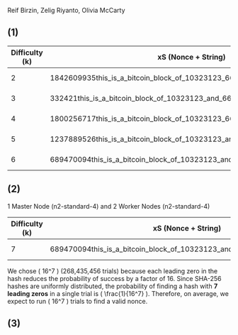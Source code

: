 Reif Birzin, Zelig Riyanto, Olivia McCarty

## (1) 

| Difficulty (k) | xS (Nonce + String) | SHA-256 Hash | Time Elapsed | Trials |
|--------------|------------------------------|------------------------------------------------------------------|--------------|--------------------------|
| 2 | 1842609935this_is_a_bitcoin_block_of_10323123_66024292_77898238 | 001ccc9fcef1723057efc1f7817bf60eb338bd3962f0d30a72d1aac269d64d6d | 1s | 256 (\(16^2\)) |
| 3 | 332421this_is_a_bitcoin_block_of_10323123_and_66024292_and_77898238 | 000c146e90f0b04b85cb43e35bd7686c2c533e64b5aee456711da20d6b654a72 | 1s | 4,096 (\(16^3\)) |
| 4 | 1800256717this_is_a_bitcoin_block_of_10323123_66024292_77898238 | 00003347cb84d338835c0a94cb07707bf507e0930c84b6d01a97109fbf1a93f8 | 2s | 65,536 (\(16^4\)) |
| 5 | 1237889526this_is_a_bitcoin_block_of_10323123_and_66024292_and_77898238 | 000005ed60d62850ab0a922419b33ea5cb40cba6fce636a7cf754f9d8c1151ba | 2s | 1,048,576 (\(16^5\)) |
| 6 | 689470094this_is_a_bitcoin_block_of_10323123_and_66024292_and_77898238 | 000000decbddf1b818c3bd135a147a35ec691ea90aae6ca13fb8d552be1e6467 | 8s | 16,777,216 (\(16^6\)) |

## (2) 
1 Master Node (n2-standard-4) and
2 Worker Nodes (n2-standard-4)
   
| Difficulty (k) | xS (Nonce + String) | SHA-256 Hash | Time Elapsed | Trials |
|--------------|------------------------------|------------------------------------------------------------------|--------------|--------------------------|
7 | 689470094this_is_a_bitcoin_block_of_10323123_and_66024292_and_7789823 | 000000decbddf1b818c3bd135a147a35ec691ea90aae6ca13fb8d552be1e6467 | 1s | 268,435,456 (\(16^7\)) |

  We chose \( 16^7 \) (268,435,456 trials) because each leading zero in the hash reduces the probability of success by a factor of 16. Since SHA-256 hashes are uniformly distributed, the probability of finding a hash with **7 leading zeros** in a single trial is \( \frac{1}{16^7} \). Therefore, on average, we expect to run \( 16^7 \) trials to find a valid nonce.

## (3)
